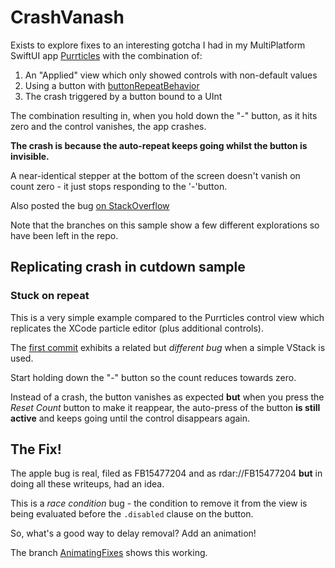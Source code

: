 # CrashVanash

Exists to explore fixes to an interesting gotcha I had in my MultiPlatform SwiftUI app [Purrticles][p1] with the combination of:

1. An "Applied" view which only showed controls with non-default values
2. Using a button with [buttonRepeatBehavior][s1]
3. The crash triggered by a button bound to a UInt 

The combination resulting in, when you hold down the "-" button, as it hits zero and the control vanishes, the app crashes.

**The crash is because the auto-repeat keeps going whilst the button is invisible.**

A near-identical stepper at the bottom of the screen doesn't vanish on count zero - it just stops responding to the '-'button.

Also posted the bug [on StackOverflow][so1]

Note that the branches on this sample show a few different explorations so have been left in the repo.

## Replicating crash in cutdown sample

### Stuck on repeat
This is a very simple example compared to the Purrticles control view which replicates the XCode particle editor (plus additional controls).

The [first commit][g1] exhibits a related but _different bug_ when a simple VStack is used. 

Start holding down the "-" button so the count reduces towards zero.

Instead of a crash, the button vanishes as expected **but** when you press the _Reset Count_ button to make it reappear, the auto-press of the button **is still active** and keeps going until the control disappears again.

## The Fix!
The apple bug is real, filed as FB15477204 and as rdar://FB15477204 **but** in doing all these writeups, had an idea.

This is a _race condition_ bug - the condition to remove it from the view is being evaluated before the `.disabled` clause on the button.

So, what's a good way to delay removal? Add an animation!

The branch [AnimatingFixes][g2] shows this working.

[p1]: https://www.touchgram.com/purrticles
[s1]: https://developer.apple.com/documentation/swiftui/view/buttonrepeatbehavior(_:)
[g1]: https://github.com/AndyDentFree/swiftgooey/commit/adead7939877c2e558494ec5dfcc09d3e8fa4b0f
[g2]: https://github.com/AndyDentFree/swiftgooey/tree/AnimatingFixes
[r]: https://openradar.appspot.com/radar?id=EhAKBVJhZGFyEICAgMbHi-MJ
[so1]: https://stackoverflow.com/questions/79081773/in-swiftui-a-button-continues-to-autorepeat-after-being-hidden-need-to-cancel